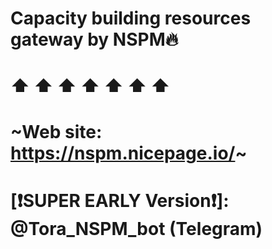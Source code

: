 # Capacity building resources gateway by NSPM🔥
# ⬆   ⬆   ⬆   ⬆   ⬆   ⬆   ⬆
# ~Web site: https://nspm.nicepage.io/~
#
# [❗SUPER EARLY Version❗]: @Tora_NSPM_bot (Telegram)

